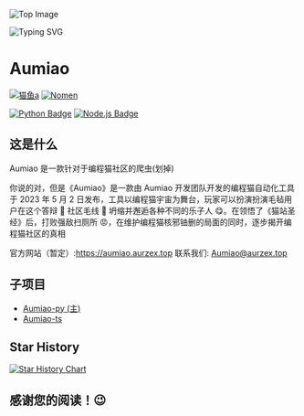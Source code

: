 ![Top Image](https://capsule-render.vercel.app/api?type=waving&color=66ccff&height=250&section=header)

![Typing SVG](https://readme-typing-svg.demolab.com?font=Hanalei+Fill&size=50&pause=1000&color=66CCFF&background=FFFFFF00&center=%E7%9C%9F&vCenter=%E7%9C%9F&repeat=%E7%9C%9F&random=%E5%81%87&width=200&height=100&lines=Aumiao)

# Aumiao

[![猫鱼a](https://img.shields.io/badge/猫鱼a-66ccff)](https://github.com/zybqw/)
[![Nomen](https://img.shields.io/badge/Nomen-66ccff)](https://github.com/helloyork/)

<!-- [![满月叶](https://img.shields.io/badge/满月叶-66ccff)](https://github.com/MoonLeeeaf/) -->

[![Python Badge](https://img.shields.io/badge/-Python-66ccff?style=flat&logo=Python&logoColor=white)](https://www.python.org/)
[![Node.js Badge](https://img.shields.io/badge/-Node.js-66ccff?style=flat&logo=nodedotjs&logoColor=white)](https://nodejs.org/zh-cn)

## 这是什么

Aumiao 是一款针对于编程猫社区的爬虫(划掉)

你说的对，但是《Aumiao》是一款由 Aumiao 开发团队开发的编程猫自动化工具
于 2023 年 5 月 2 日发布，工具以编程猫宇宙为舞台，玩家可以扮演扮演毛毡用户在这个答辩 💩 社区毛线 🧶 坍缩并邂逅各种不同的乐子人 😋。在领悟了《猫站圣经》后，打败强敌扫厕所 😡，在维护编程猫核邪铀删的局面的同时，逐步揭开编程猫社区的真相

官方网站（暂定）:<https://aumiao.aurzex.top>
联系我们: <Aumiao@aurzex.top>

## 子项目

- [Aumiao-py (主)](Aumiao-py/readme.md)
- [Aumiao-ts](Aumiao-ts/README.md)
<!-- - [Aumiao-js](Aumiao-js/readme.md) -->

## Star History

[![Star History Chart](https://api.star-history.com/svg?repos=aurzex/Aumiao&type=Date)](https://star-history.com/#zybqw/Aumiao&Date)

## 感谢您的阅读！😉
